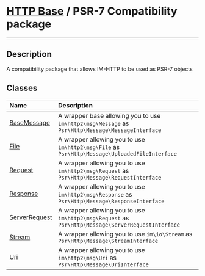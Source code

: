 # [HTTP Base](http-base.md) / PSR-7 Compatibility package
____

## Description
A compatibility package that allows IM-HTTP to be used as PSR-7 objects

## Classes
| Name | Description |
| :--- | :---------- |
| [BaseMessage](combat-BaseMessage.md) | A wrapper base allowing you to use `im\http2\msg\Message` as `Psr\Http\Message\MessageInterface` |
| [File](combat-File.md) | A wrapper allowing you to use `im\http2\msg\File` as `Psr\Http\Message\UploadedFileInterface` |
| [Request](combat-Request.md) | A wrapper allowing you to use `im\http2\msg\Request` as `Psr\Http\Message\RequestInterface` |
| [Response](combat-Response.md) | A wrapper allowing you to use `im\http2\msg\Response` as `Psr\Http\Message\ResponseInterface` |
| [ServerRequest](combat-ServerRequest.md) | A wrapper allowing you to use `im\http2\msg\Request` as `Psr\Http\Message\ServerRequestInterface` |
| [Stream](combat-Stream.md) | A wrapper allowing you to use `im\io\Stream` as `Psr\Http\Message\StreamInterface` |
| [Uri](combat-Uri.md) | A wrapper allowing you to use `im\http2\msg\Uri` as `Psr\Http\Message\UriInterface` |
